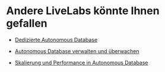 # Andere LiveLabs könnte Ihnen gefallen

*   [Dedizierte Autonomous Database](https://apexapps.oracle.com/pls/apex/dbpm/r/livelabs/view-workshop?wid=677)
    
*   [Autonomous Database verwalten und überwachen](https://apexapps.oracle.com/pls/apex/dbpm/r/livelabs/view-workshop?wid=553)
    
*   [Skalierung und Performance in Autonomous Database](https://apexapps.oracle.com/pls/apex/dbpm/r/livelabs/view-workshop?wid=608)